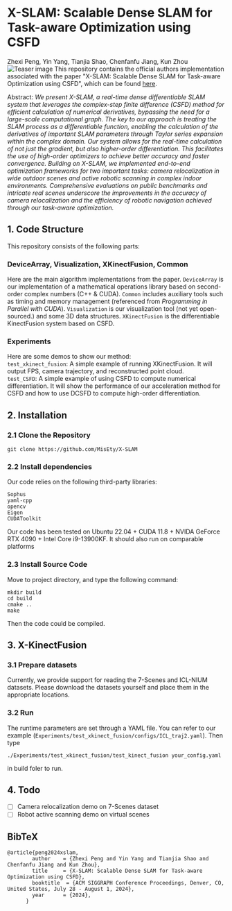 # X-SLAM: Scalable Dense SLAM for Task-aware Optimization using CSFD
Zhexi Peng, Yin Yang, Tianjia Shao, Chenfanfu Jiang, Kun Zhou
![Teaser image](assets/teaser.png)
This repository contains the official authors implementation associated with the paper "X-SLAM: Scalable Dense SLAM for Task-aware Optimization using CSFD", which can be found [here](https://gapszju.github.io/X-SLAM/static/pdfs/X-SLAM_final.pdf).

Abstract: *We present X-SLAM, a real-time dense differentiable SLAM system that leverages the complex-step finite difference (CSFD) method for efficient calculation of numerical derivatives, bypassing the need for a large-scale computational graph. The key to our approach is treating the SLAM process as a differentiable function, enabling the calculation of the derivatives of important SLAM parameters through Taylor series expansion within the complex domain. Our system allows for the real-time calculation of not just the gradient, but also higher-order differentiation. This facilitates the use of high-order optimizers to achieve better accuracy and faster convergence. Building on X-SLAM, we implemented end-to-end optimization frameworks for two important tasks: camera relocalization in wide outdoor scenes and active robotic scanning in complex indoor environments. Comprehensive evaluations on public benchmarks and intricate real scenes underscore the improvements in the accuracy of camera relocalization and the efficiency of robotic navigation achieved through our task-aware optimization.*

## 1. Code Structure
This repository consists of the following parts:
### DeviceArray, Visualization, XKinectFusion, Common
Here are the main algorithm implementations from the paper. `DeviceArray` is our implementation of a mathematical operations library based on second-order complex numbers (C++ & CUDA). `Common` includes auxiliary tools such as timing and memory management (referenced from *Programming in Parallel with CUDA*). `Visualization` is our visualization tool (not yet open-sourced.) and some 3D data structures. `XKinectFusion` is the differentiable KinectFusion system based on CSFD.
### Experiments
Here are some demos to show our method:\
`test_xkinect_fusion`: A simple example of running XKinectFusion. It will output FPS, camera trajectory, and reconstructed point cloud.\
`test_CSFD`: A simple example of using CSFD to compute numerical differentiation. It will show the performance of our acceleration method for CSFD and how to use DCSFD to compute high-order differentiation.

## 2. Installation
### 2.1 Clone the Repository
```
git clone https://github.com/MisEty/X-SLAM
```
### 2.2 Install dependencies
Our code relies on the following third-party libraries:
```
Sophus
yaml-cpp
opencv
Eigen 
CUDAToolkit
```
Our code has been tested on Ubuntu 22.04 + CUDA 11.8 + NVIDA GeForce RTX 4090 + Intel Core i9-13900KF. It should also run on comparable platforms

### 2.3 Install Source Code
Move to project directory, and type the following command:
```
mkdir build
cd build
cmake ..
make
```
Then the code could be compiled.

## 3. X-KinectFusion
### 3.1 Prepare datasets
Currently, we provide support for reading the 7-Scenes and ICL-NIUM datasets. Please download the datasets yourself and place them in the appropriate locations.
### 3.2 Run
The runtime parameters are set through a YAML file. You can refer to our example (`Experiments/test_xkinect_fusion/configs/ICL_traj2.yaml`). Then type 
```
./Experiments/test_xkinect_fusion/test_kinect_fusion your_config.yaml
```
in build foler to run.

## 4. Todo
- [ ] Camera relocalization demo on 7-Scenes dataset
- [ ] Robot active scanning demo on virtual scenes

<section class="section" id="BibTeX">
  <div class="container is-max-desktop content">
    <h2 class="title">BibTeX</h2>
    <pre><code>@article{peng2024xslam,
        author    = {Zhexi Peng and Yin Yang and Tianjia Shao and Chenfanfu Jiang and Kun Zhou},
        title     = {X-SLAM: Scalable Dense SLAM for Task-aware Optimization using CSFD},
        booktitle  = {ACM SIGGRAPH Conference Proceedings, Denver, CO, United States, July 28 - August 1, 2024},
        year      = {2024},
      }</code></pre>
  </div>
</section>
